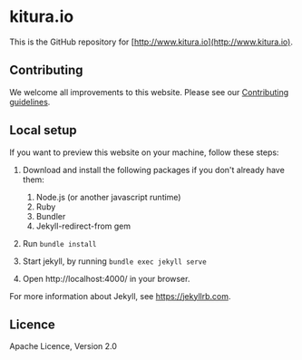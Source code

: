 # kitura.io
This is the GitHub repository for [http://www.kitura.io](http://www.kitura.io).

## Contributing
We welcome all improvements to this website.  Please see our [Contributing guidelines](CONTRIBUTING.md).


## Local setup
If you want to preview this website on your machine, follow these steps:

1. Download and install the following packages if you don't already have them: 
	1. Node.js (or another javascript runtime)
	2. Ruby
	2. Bundler
	3. Jekyll-redirect-from gem

2. Run `bundle install`

3. Start jekyll, by running `bundle exec jekyll serve`

4. Open http://localhost:4000/ in your browser.

For more information about Jekyll, see https://jekyllrb.com.


## Licence
Apache Licence, Version 2.0

